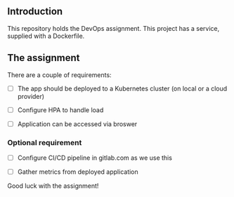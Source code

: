 ## Introduction
This repository holds the DevOps assignment. This project has a service, supplied with a Dockerfile.

## The assignment

There are a couple of requirements:
- [ ] The app should be deployed to a Kubernetes cluster (on local or a cloud provider)
- [ ] Configure HPA to handle load
- [ ] Application can be accessed via broswer


### Optional requirement
- [ ] Configure CI/CD pipeline in gitlab.com as we use this
- [ ] Gather metrics from deployed application


Good luck with the assignment!
